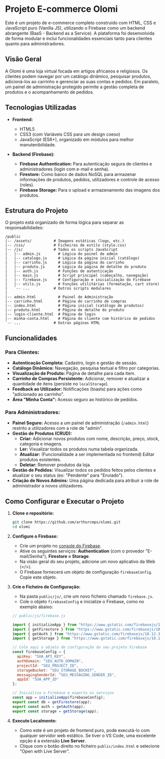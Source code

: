 # Projeto E-commerce Olomi

Este é um projeto de e-commerce completo construído com HTML, CSS e JavaScript puro (Vanilla JS), utilizando o Firebase como um backend abrangente (BaaS - Backend as a Service). A plataforma foi desenvolvida de forma modular e inclui funcionalidades essenciais tanto para clientes quanto para administradores.

## Visão Geral

A Olomi é uma loja virtual focada em artigos africanos e religiosos. Os clientes podem navegar por um catálogo dinâmico, pesquisar produtos, adicioná-los ao carrinho e gerenciar as suas contas e pedidos. Em paralelo, um painel de administração protegido permite a gestão completa de produtos e o acompanhamento de pedidos.

## Tecnologias Utilizadas

- **Frontend:**
  - HTML5
  - CSS3 (com Variáveis CSS para um design coeso)
  - JavaScript (ES6+), organizado em módulos para melhor manutenibilidade.

- **Backend (Firebase):**
  - **Firebase Authentication:** Para autenticação segura de clientes e administradores (login com e-mail e senha).
  - **Firestore:** Como banco de dados NoSQL para armazenar informações de produtos, pedidos, utilizadores e controle de acesso (roles).
  - **Firebase Storage:** Para o upload e armazenamento das imagens dos produtos.

## Estrutura do Projeto

O projeto está organizado de forma lógica para separar as responsabilidades:

```
/public
|-- /assets/          # Imagens estáticas (logo, etc.)
|-- /css/             # Ficheiros de estilo (style.css)
|-- /js/              # Todos os scripts JavaScript
|   |-- admin.js        # Lógica do painel de admin
|   |-- catalogo.js     # Lógica da página inicial (catálogo)
|   |-- carrinho.js     # Lógica da página do carrinho
|   |-- produto.js      # Lógica da página de detalhe do produto
|   |-- auth.js         # Funções de autenticação
|   |-- main.js         # Script principal (cabeçalho, navegação)
|   |-- firebase.js     # Configuração e inicialização do Firebase
|   |-- utils.js        # Funções utilitárias (formatação, cart store)
|   `-- ...           # Outros scripts modulares
|
|-- admin.html          # Painel de Administração
|-- carrinho.html       # Página do carrinho de compras
|-- index.html          # Página inicial (catálogo de produtos)
|-- produto.html        # Página de detalhe do produto
|-- login-cliente.html  # Página de login
|-- minha-conta.html    # Página do cliente com histórico de pedidos
`-- ...               # Outras páginas HTML
```

## Funcionalidades

### Para Clientes:

- **Autenticação Completa:** Cadastro, login e gestão de sessão.
- **Catálogo Dinâmico:** Navegação, pesquisa textual e filtro por categorias.
- **Visualização de Produto:** Página de detalhe para cada item.
- **Carrinho de Compras Persistente:** Adicionar, remover e atualizar a quantidade de itens (persiste no `localStorage`).
- **Feedback ao Utilizador:** Notificações (toasts) para ações como "adicionado ao carrinho".
- **Área "Minha Conta":** Acesso seguro ao histórico de pedidos.

### Para Administradores:

- **Painel Seguro:** Acesso a um painel de administração (`/admin.html`) restrito a utilizadores com a role de "admin".
- **Gestão de Produtos (CRUD):**
  - **Criar:** Adicionar novos produtos com nome, descrição, preço, stock, categoria e imagens.
  - **Ler:** Visualizar todos os produtos numa tabela organizada.
  - **Atualizar:** (Funcionalidade a ser implementada no frontend) Editar produtos existentes.
  - **Deletar:** Remover produtos da loja.
- **Gestão de Pedidos:** Visualizar todos os pedidos feitos pelos clientes e atualizar o seu status (ex: "Pendente" para "Enviado").
- **Criação de Novos Admins:** Uma página dedicada para atribuir a role de administrador a novos utilizadores.

## Como Configurar e Executar o Projeto

1.  **Clone o repositório:**
    ```bash
    git clone https://github.com/arthurcmps/olomi.git
    cd olomi
    ```

2.  **Configure o Firebase:**
    - Crie um projeto no [console do Firebase](https://console.firebase.google.com/).
    - Ative os seguintes serviços: **Authentication** (com o provedor "E-mail/Senha"), **Firestore** e **Storage**.
    - Na visão geral do seu projeto, adicione um novo aplicativo da Web (</>).
    - O Firebase fornecerá um objeto de configuração `firebaseConfig`. Copie este objeto.

3.  **Crie o Ficheiro de Configuração:**
    - Na pasta `public/js/`, crie um novo ficheiro chamado `firebase.js`.
    - Cole o objeto `firebaseConfig` e inicialize o Firebase, como no exemplo abaixo:

    ```javascript
    // public/js/firebase.js

    import { initializeApp } from "https://www.gstatic.com/firebasejs/10.12.3/firebase-app.js";
    import { getFirestore } from "https://www.gstatic.com/firebasejs/10.12.3/firebase-firestore.js";
    import { getAuth } from "https://www.gstatic.com/firebasejs/10.12.3/firebase-auth.js";
    import { getStorage } from "https://www.gstatic.com/firebasejs/10.12.3/firebase-storage.js";

    // Cole aqui o objeto de configuração do seu projeto Firebase
    const firebaseConfig = {
      apiKey: "SUA_API_KEY",
      authDomain: "SEU_AUTH_DOMAIN",
      projectId: "SEU_PROJECT_ID",
      storageBucket: "SEU_STORAGE_BUCKET",
      messagingSenderId: "SEU_MESSAGING_SENDER_ID",
      appId: "SUA_APP_ID"
    };

    // Inicializa o Firebase e exporta os serviços
    const app = initializeApp(firebaseConfig);
    export const db = getFirestore(app);
    export const auth = getAuth(app);
    export const storage = getStorage(app);
    ```

4.  **Execute Localmente:**
    - Como este é um projeto de frontend puro, pode executá-lo com qualquer servidor web estático. Se tiver o VS Code, uma excelente opção é a extensão **Live Server**.
    - Clique com o botão direito no ficheiro `public/index.html` e selecione "Open with Live Server".
    